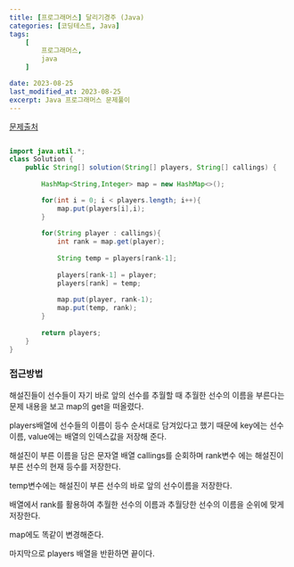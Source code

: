 ```yaml
---
title: [프로그래머스] 달리기경주 (Java)
categories: [코딩테스트, Java]
tags:
    [
        프로그래머스,
        java
    ]

date: 2023-08-25
last_modified_at: 2023-08-25
excerpt: Java 프로그래머스 문제풀이
---
```


<a href="https://school.programmers.co.kr/learn/courses/30/lessons/178871">문제출처</a>

```java

import java.util.*;
class Solution {
    public String[] solution(String[] players, String[] callings) {
        
        HashMap<String,Integer> map = new HashMap<>();

        for(int i = 0; i < players.length; i++){
            map.put(players[i],i);
        }
        
        for(String player : callings){
            int rank = map.get(player);
            
            String temp = players[rank-1];
            
            players[rank-1] = player;
            players[rank] = temp;
            
            map.put(player, rank-1);
            map.put(temp, rank);
        }
        
        return players;
    }
}

```

### **접근방법**

해설진들이 선수들이 자기 바로 앞의 선수를 추월할 때 추월한 선수의 이름을 부른다는 문제 내용을 보고 map의 get을 떠올렸다.

players배열에 선수들의 이름이 등수 순서대로 담겨있다고 했기 때문에 key에는 선수이름, value에는 배열의 인덱스값을 저장해 준다.

해설진이 부른 이름을 담은 문자열 배열 callings를 순회하며 rank변수 에는 해설진이 부른 선수의 현재 등수를 저장한다.

temp변수에는 해설진이 부른 선수의 바로 앞의 선수이름을 저장한다.

배열에서 rank를 활용하여 추월한 선수의 이름과 추월당한 선수의 이름을 순위에 맞게 저장한다.

map에도 똑같이 변경해준다.

마지막으로 players 배열을 반환하면 끝이다.

